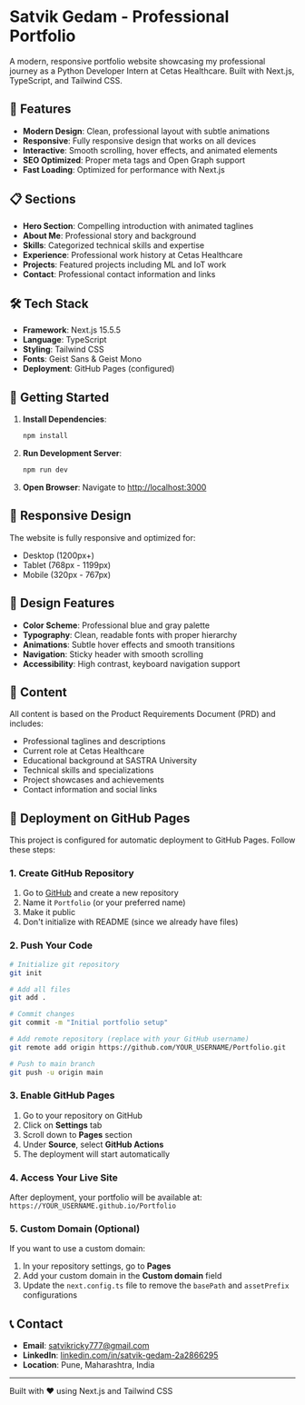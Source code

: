 # Satvik Gedam - Professional Portfolio

A modern, responsive portfolio website showcasing my professional journey as a Python Developer Intern at Cetas Healthcare. Built with Next.js, TypeScript, and Tailwind CSS.

## 🚀 Features

- **Modern Design**: Clean, professional layout with subtle animations
- **Responsive**: Fully responsive design that works on all devices
- **Interactive**: Smooth scrolling, hover effects, and animated elements
- **SEO Optimized**: Proper meta tags and Open Graph support
- **Fast Loading**: Optimized for performance with Next.js

## 📋 Sections

- **Hero Section**: Compelling introduction with animated taglines
- **About Me**: Professional story and background
- **Skills**: Categorized technical skills and expertise
- **Experience**: Professional work history at Cetas Healthcare
- **Projects**: Featured projects including ML and IoT work
- **Contact**: Professional contact information and links

## 🛠️ Tech Stack

- **Framework**: Next.js 15.5.5
- **Language**: TypeScript
- **Styling**: Tailwind CSS
- **Fonts**: Geist Sans & Geist Mono
- **Deployment**: GitHub Pages (configured)

## 🚀 Getting Started

1. **Install Dependencies**:
   ```bash
   npm install
   ```

2. **Run Development Server**:
   ```bash
   npm run dev
   ```

3. **Open Browser**: Navigate to [http://localhost:3000](http://localhost:3000)

## 📱 Responsive Design

The website is fully responsive and optimized for:
- Desktop (1200px+)
- Tablet (768px - 1199px)
- Mobile (320px - 767px)

## 🎨 Design Features

- **Color Scheme**: Professional blue and gray palette
- **Typography**: Clean, readable fonts with proper hierarchy
- **Animations**: Subtle hover effects and smooth transitions
- **Navigation**: Sticky header with smooth scrolling
- **Accessibility**: High contrast, keyboard navigation support

## 📄 Content

All content is based on the Product Requirements Document (PRD) and includes:
- Professional taglines and descriptions
- Current role at Cetas Healthcare
- Educational background at SASTRA University
- Technical skills and specializations
- Project showcases and achievements
- Contact information and social links

## 🚀 Deployment on GitHub Pages

This project is configured for automatic deployment to GitHub Pages. Follow these steps:

### 1. Create GitHub Repository

1. Go to [GitHub](https://github.com) and create a new repository
2. Name it `Portfolio` (or your preferred name)
3. Make it public
4. Don't initialize with README (since we already have files)

### 2. Push Your Code

```bash
# Initialize git repository
git init

# Add all files
git add .

# Commit changes
git commit -m "Initial portfolio setup"

# Add remote repository (replace with your GitHub username)
git remote add origin https://github.com/YOUR_USERNAME/Portfolio.git

# Push to main branch
git push -u origin main
```

### 3. Enable GitHub Pages

1. Go to your repository on GitHub
2. Click on **Settings** tab
3. Scroll down to **Pages** section
4. Under **Source**, select **GitHub Actions**
5. The deployment will start automatically

### 4. Access Your Live Site

After deployment, your portfolio will be available at:
`https://YOUR_USERNAME.github.io/Portfolio`

### 5. Custom Domain (Optional)

If you want to use a custom domain:

1. In your repository settings, go to **Pages**
2. Add your custom domain in the **Custom domain** field
3. Update the `next.config.ts` file to remove the `basePath` and `assetPrefix` configurations

## 📞 Contact

- **Email**: satvikricky777@gmail.com
- **LinkedIn**: [linkedin.com/in/satvik-gedam-2a2866295](https://www.linkedin.com/in/satvik-gedam-2a2866295/)
- **Location**: Pune, Maharashtra, India

---

Built with ❤️ using Next.js and Tailwind CSS
